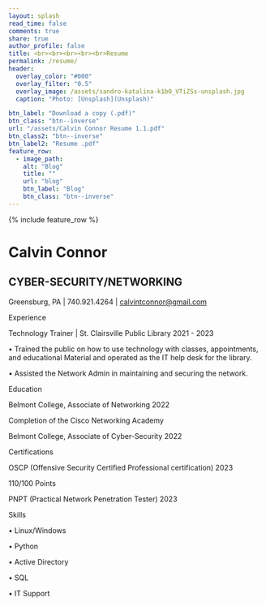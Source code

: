 ```yaml
---
layout: splash
read_time: false
comments: true
share: true
author_profile: false
title: <br><br><br><br><br>Resume
permalink: /resume/
header:
  overlay_color: "#000"
  overlay_filter: "0.5"
  overlay_image: /assets/sandro-katalina-k1bO_VTiZSs-unsplash.jpg
  caption: "Photo: [Unsplash](Unsplash)"

btn_label: "Download a copy (.pdf)"
btn_class: "btn--inverse"
url: "/assets/Calvin Connor Resume 1.1.pdf"
btn_class2: "btn--inverse"
btn_label2: "Resume .pdf"
feature_row:
  - image_path:
    alt: "Blog"
    title: ""
    url: "blog"
    btn_label: "Blog"
    btn_class: "btn--inverse"
---
```


<div id='featured'></div>

{% include feature_row %}


# Calvin Connor

## CYBER-SECURITY/NETWORKING

Greensburg, PA | 740.921.4264 | calvintconnor@gmail.com

Experience

Technology Trainer | St. Clairsville Public Library 2021 - 2023

• Trained the public on how to use technology with classes, appointments, and educational
Material and operated as the IT help desk for the library.

• Assisted the Network Admin in maintaining and securing the network.

Education

Belmont College, Associate of Networking 2022

Completion of the Cisco Networking Academy

Belmont College, Associate of Cyber-Security 2022

Certifications

OSCP (Offensive Security Certified Professional certification) 2023

110/100 Points

PNPT (Practical Network Penetration Tester) 2023

Skills

• Linux/Windows

• Python

• Active Directory

• SQL

• IT Support
